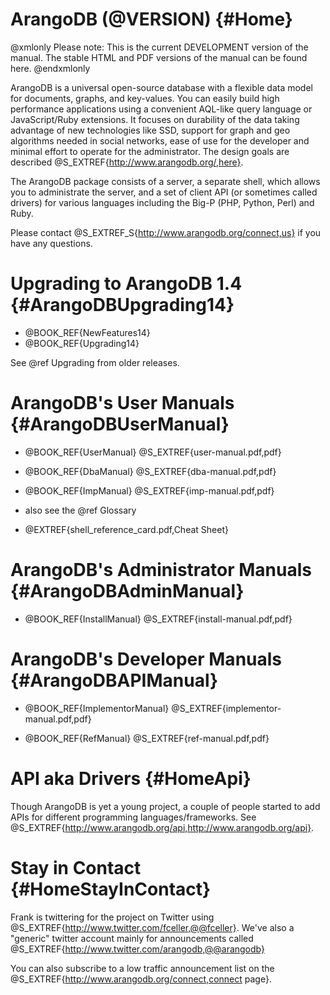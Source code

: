 ArangoDB (@VERSION) {#Home}
===========================

@xmlonly
Please note: This is the current DEVELOPMENT version of the manual.  The stable
HTML and PDF versions of the manual can be found 
<ulink url="http://www.arangodb.org/manuals">here</ulink>.
@endxmlonly

ArangoDB is a universal open-source database with a flexible data model for
documents, graphs, and key-values. You can easily build high performance
applications using a convenient AQL-like query language or JavaScript/Ruby
extensions.  It focuses on durability of the data taking advantage of new
technologies like SSD, support for graph and geo algorithms needed in social
networks, ease of use for the developer and minimal effort to operate for the
administrator. The design goals are described @S_EXTREF{http://www.arangodb.org/,here}.

The ArangoDB package consists of a server, a separate shell, which allows you to
administrate the server, and a set of client API (or sometimes called drivers)
for various languages including the Big-P (PHP, Python, Perl) and Ruby.

Please contact @S_EXTREF_S{http://www.arangodb.org/connect,us} if you have any
questions.

Upgrading to ArangoDB 1.4 {#ArangoDBUpgrading14}
================================================

- @BOOK_REF{NewFeatures14}
- @BOOK_REF{Upgrading14}

See @ref Upgrading from older releases.

ArangoDB's User Manuals {#ArangoDBUserManual}
=============================================

- @BOOK_REF{UserManual} @S_EXTREF{user-manual.pdf,pdf}

- @BOOK_REF{DbaManual} @S_EXTREF{dba-manual.pdf,pdf}

- @BOOK_REF{ImpManual} @S_EXTREF{imp-manual.pdf,pdf}

- also see the @ref Glossary

- @EXTREF{shell_reference_card.pdf,Cheat Sheet} 

ArangoDB's Administrator Manuals {#ArangoDBAdminManual}
=======================================================

- @BOOK_REF{InstallManual} @S_EXTREF{install-manual.pdf,pdf}

ArangoDB's Developer Manuals {#ArangoDBAPIManual}
=================================================

- @BOOK_REF{ImplementorManual} @S_EXTREF{implementor-manual.pdf,pdf}

- @BOOK_REF{RefManual} @S_EXTREF{ref-manual.pdf,pdf}

API aka Drivers {#HomeApi}
==========================

Though ArangoDB is yet a young project, a couple of people started to
add APIs for different programming languages/frameworks. See
@S_EXTREF{http://www.arangodb.org/api,http://www.arangodb.org/api}.

Stay in Contact {#HomeStayInContact}
====================================

Frank is twittering for the project on Twitter using
@S_EXTREF{http://www.twitter.com/fceller,@@fceller}. We've also a
"generic" twitter account mainly for announcements called
@S_EXTREF{http://www.twitter.com/arangodb,@@arangodb}

You can also subscribe to a low traffic announcement list on the
@S_EXTREF{http://www.arangodb.org/connect,connect page}.
